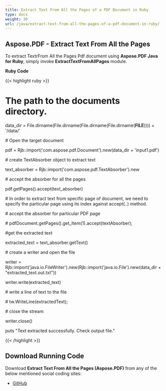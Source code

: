 ```yaml
---
title: Extract Text From All the Pages of a PDF Document in Ruby
type: docs
weight: 30
url: /java/extract-text-from-all-the-pages-of-a-pdf-document-in-ruby/
---
```


## **Aspose.PDF - Extract Text From All the Pages**
To extract TextrFrom All the Pages Pdf document using **Aspose.PDF Java for Ruby**, simply invoke **ExtractTextFromAllPages** module.

**Ruby Code**

{{< highlight ruby >}}

 # The path to the documents directory.

data_dir = File.dirname(File.dirname(File.dirname(File.dirname(__FILE__)))) + '/data/'



\# Open the target document

pdf = Rjb::import('com.aspose.pdf.Document').new(data_dir + 'input1.pdf')

\# create TextAbsorber object to extract text

text_absorber = Rjb::import('com.aspose.pdf.TextAbsorber').new

\# accept the absorber for all the pages

pdf.getPages().accept(text_absorber)

\# In order to extract text from specific page of document, we need to specify the particular page using its index against accept(..) method.

\# accept the absorber for particular PDF page

\# pdfDocument.getPages().get_Item(1).accept(textAbsorber);

#get the extracted text

extracted_text = text_absorber.getText()

\# create a writer and open the file

writer = Rjb::import('java.io.FileWriter').new(Rjb::import('java.io.File').new(data_dir + "extracted_text.out.txt"))

writer.write(extracted_text)

\# write a line of text to the file

\# tw.WriteLine(extractedText);

\# close the stream

writer.close()

puts "Text extracted successfully. Check output file."


{{< /highlight >}}
## **Download Running Code**
Download **Extract Text From All the Pages (Aspose.PDF)** from any of the below mentioned social coding sites:

- [GitHub](https://github.com/aspose-pdf/Aspose.PDF-for-Java/tree/master/Plugins/Aspose_Pdf_Java_for_Ruby/lib/asposepdfjava/Text/extracttextfromallpages.rb)
